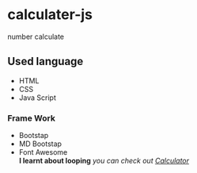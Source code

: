 # calculater-js
number calculate
## Used language ##
- HTML
- CSS
- Java Script
### Frame Work ###
- Bootstap
- MD Bootstap
- Font Awesome\
**I learnt about looping**
*you can check out [Calculator](https://Jagrati1213.github.io/calculater)*
